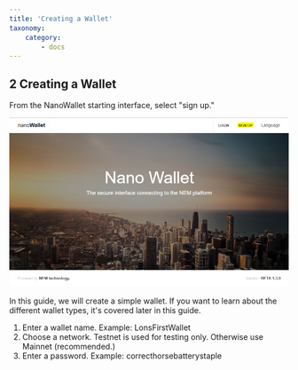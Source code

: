 ```yaml
---
title: 'Creating a Wallet'
taxonomy:
    category:
        - docs
---
```


## 2 Creating a Wallet
From the NanoWallet starting interface, select "sign up."

![](Sign%20Up.png)

In this guide, we will create a simple wallet. If you want to learn about the different wallet types, it's covered later in this guide.

1. Enter a wallet name. Example: LonsFirstWallet
2. Choose a network. Testnet is used for testing only. Otherwise use Mainnet (recommended.) 
3. Enter a password. Example: correcthorsebatterystaple

